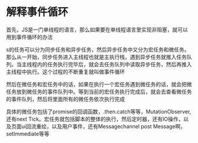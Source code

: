 # 解释事件循环
首先，JS是一门单线程的语言，那么如果要在单线程语言里实现非阻塞，就可以用到事件循环的办法

s的任务可以分为同步任务和异步任务，然后异步任务中又分为宏任务和微任务。那么从一开始，同步任务进入主线程也就是主执行栈，遇到异步任务就推入任务队列。当主线程内的任务执行完毕后，就会去任务队列中读取异步任务，然后再推入主线程中执行。这个过程的不断重复就叫做事件循环

然后在微任务和宏任务中的话，如果在执行一个宏任务遇到微任务的话，就会把微任务放到微任务的事件队列中。等到当前的宏任务执行完成后，就会去查看微任务的事件队列，然后将里面所有的微任务依次执行完成

具体的微任务包括了promise的回调函数，.then.catch等等，MutationObserver, 还有next Tick。宏任务就包括脚本的整体的执行，然后定时器，还有IO操作，以及页面ui回流重绘，以及用户事件，还有Messagechannel post Message啊，setImmediate等等
